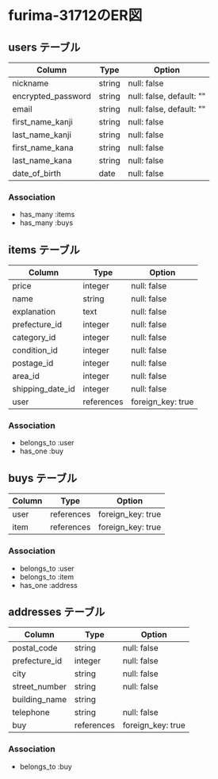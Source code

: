 # furima-31712のER図

## users テーブル

| Column             | Type   | Option                   |
| ------------------ | ------ | ------------------------ |
| nickname           | string | null: false              |
| encrypted_password | string | null: false, default: "" |
| email              | string | null: false, default: "" |
| first_name_kanji   | string | null: false              |
| last_name_kanji    | string | null: false              |
| first_name_kana    | string | null: false              |
| last_name_kana     | string | null: false              |
| date_of_birth      | date   | null: false              |

### Association
- has_many :items
- has_many :buys

## items テーブル

| Column           | Type       | Option            |
| ---------------- | ---------- | ----------------- |
| price            | integer    | null: false       |
| name             | string     | null: false       |
| explanation      | text       | null: false       |
| prefecture_id    | integer    | null: false       |
| category_id      | integer    | null: false       |
| condition_id     | integer    | null: false       |
| postage_id       | integer    | null: false       |
| area_id          | integer    | null: false       |
| shipping_date_id | integer    | null: false       |
| user             | references | foreign_key: true |

### Association
- belongs_to :user
- has_one :buy

## buys テーブル

| Column   | Type       | Option            |
| -------- | ---------- | ----------------- |
| user     | references | foreign_key: true |
| item     | references | foreign_key: true |

### Association

- belongs_to :user
- belongs_to :item
- has_one :address

## addresses テーブル

| Column           | Type       | Option            |
| ---------------- | ---------- | ----------------- |
| postal_code      | string     | null: false       |
| prefecture_id    | integer    | null: false       |
| city             | string     | null: false       |
| street_number    | string     | null: false       |
| building_name    | string     |                   |
| telephone        | string     | null: false       |
| buy              | references | foreign_key: true |

### Association
- belongs_to :buy
